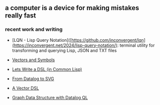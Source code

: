 ## a computer is a device for making mistakes really fast

### recent work and writing

 - [LQN - Lisp Query Notation]([https://github.com/inconvergent/lqn](https://inconvergent.net/2024/lisp-query-notation/):
   terminal utility for transforming and querying Lisp, JSON and TXT files

 - [Vectors and Symbols](https://inconvergent.net/2023/vectors-and-symbols/)

 - [Lets Write a DSL (in Common Lisp)](https://inconvergent.net/2023/lets-write-a-dsl/)

 - [From Datalog to SVG](https://inconvergent.net/2023/datalog-to-svg/)

 - [A Vector DSL](https://inconvergent.net/2023/a-vector-dsl/)

 - [Graph Data Structure with Datalog QL](https://inconvergent.net/2022/graph-data-structure-with-datalog-ql/)
